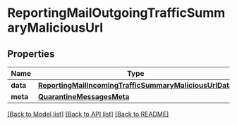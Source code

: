 # ReportingMailOutgoingTrafficSummaryMaliciousUrl

## Properties
Name | Type | Description | Notes
------------ | ------------- | ------------- | -------------
**data** | [**ReportingMailIncomingTrafficSummaryMaliciousUrlData**](ReportingMailIncomingTrafficSummaryMaliciousUrlData.md) |  | [optional] 
**meta** | [**QuarantineMessagesMeta**](QuarantineMessagesMeta.md) |  | [optional] 

[[Back to Model list]](../README.md#documentation-for-models) [[Back to API list]](../README.md#documentation-for-api-endpoints) [[Back to README]](../README.md)


